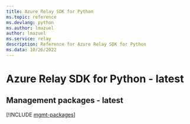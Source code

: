 ```yaml
---
title: Azure Relay SDK for Python
ms.topic: reference
ms.devlang: python
ms.author: lmazuel
author: lmazuel
ms.service: relay
description: Reference for Azure Relay SDK for Python
ms.data: 10/26/2022
---
```

# Azure Relay SDK for Python - latest

## Management packages - latest
[!INCLUDE [mgmt-packages](relay-mgmt-index.md)]